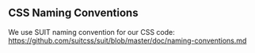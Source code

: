 ## CSS Naming Conventions

We use SUIT naming convention for our CSS code: https://github.com/suitcss/suit/blob/master/doc/naming-conventions.md